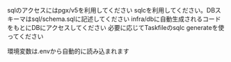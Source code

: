 sqlのアクセスにはpgx/v5を利用してください
sqlcを利用してください。DBスキーマはsql/schema.sqlに記述してください
infra/dbに自動生成されるコードをもとにDBにアクセスしてください
必要に応じてTaskfileのsqlc generateを使ってください

環境変数は.envから自動的に読み込まれます
